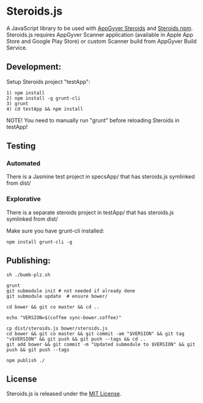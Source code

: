 # Steroids.js

A JavaScript library to be used with [AppGyver Steroids](http://appgyver.com/steroids) and [Steroids npm](//github.com/AppGyver/steroids). Steroids.js requires AppGyver Scanner application (available in Apple App Store and Google Play Store) or custom Scanner build from AppGyver Build Service.

## Development:

Setup Steroids project "testApp":

    1) npm install
    2) npm install -g grunt-cli
    3) grunt
    4) cd testApp && npm install

NOTE!
  You need to manually run "grunt" before reloading Steroids in testApp!


## Testing

### Automated

There is a Jasmine test project in specsApp/ that has steroids.js symlinked from dist/

### Explorative

There is a separate steroids project in testApp/ that has steroids.js symlinked from dist/

Make sure you have grunt-cli installed:

    npm install grunt-cli -g

## Publishing:

    sh ./bumb-plz.sh

    grunt
    git submodule init # not needed if already done
    git submodule update  # ensure bower/

    cd bower && git co master && cd ..

    echo "VERSION=$(coffee sync-bower.coffee)"

    cp dist/steroids.js bower/steroids.js
    cd bower && git co master && git commit -am "$VERSION" && git tag "v$VERSION" && git push && git push --tags && cd ..
    git add bower && git commit -m "Updated submodule to $VERSION" && git push && git push --tags

    npm publish ./

## License

Steroids.js is released under the [MIT License](http://www.opensource.org/licenses/MIT).
